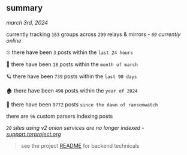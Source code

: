 
## summary
_march 3rd, 2024_

currently tracking `163` groups across `299` relays & mirrors - _`69` currently online_

⏲ there have been `3` posts within the `last 24 hours`

🦈 there have been `18` posts within the `month of march`

🪐 there have been `739` posts within the `last 90 days`

🏚 there have been `490` posts within the `year of 2024`

🦕 there have been `9772` posts `since the dawn of ransomwatch`

there are `96` custom parsers indexing posts

_`20` sites using v2 onion services are no longer indexed - [support.torproject.org](https://support.torproject.org/onionservices/v2-deprecation/)_

> see the project [README](https://github.com/joshhighet/ransomwatch#ransomwatch--) for backend technicals
